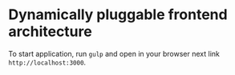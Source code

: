 # Dynamically pluggable frontend architecture #

To start application, run `gulp` and open in your browser next link `http://localhost:3000`.  
